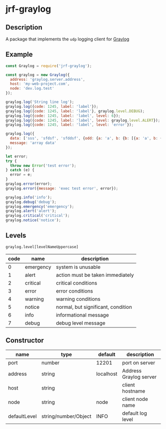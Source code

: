 # jrf-graylog

## Description 

A package that implements the `udp` logging client for [Graylog](https://www.graylog.org/)

## Example

```js
const Graylog = require('jrf-graylog');

const graylog = new Graylog({
  address: 'graylog.server.address',
  host: 'my-web-project.com',
  node: 'dev.log.test'
});

graylog.log('String line log');
graylog.log({code: 1245, label: 'label'});
graylog.log({code: 1245, label: 'label'}, graylog.level.DEBUG);
graylog.log({code: 1245, label: 'label', level: 6});
graylog.log({code: 1245, label: 'label', level: graylog.level.ALERT});
graylog.log({code: 1245, label: 'label', level: 'error'});

graylog.log({
  data: ['sss', 'sfdsf', 'sfddsf', {odd: {a: 'a', b: {b: [{a: 'a', b: {a: 'a'}}, 'ss']}}}],
  message: 'array data'
});

let error;
try {
  throw new Error('test error');
} catch (e) {
  error = e;
}
graylog.error(error);
graylog.error({message: 'exec test error', error});

graylog.info('info');
graylog.debug('debug');
graylog.emergency('emergency');
graylog.alert('alert');
graylog.critical('critical');
graylog.notice('notice');
```

## Levels

`graylog.level[levelNameUppercase]`

| code | name | description |
|---|---|---|
| 0 | emergency | system is unusable |
| 1 | alert | action must be taken immediately |
| 2 | critical | critical conditions |
| 3 | error | error conditions |
| 4 | warning | warning conditions |
| 5 | notice | normal, but significant, condition |
| 6 | info | informational message |
| 7 | debug | debug level message |

## Constructor

| name | type | default | description |
|---|---|---|---|
| port | number | 12201 | port on server |
| address | string | localhost | Address Graylog server |
| host | string |  | client hostname |
| node | string | node | client node name |
| defaultLevel | string/number/Object | INFO | default log level |
